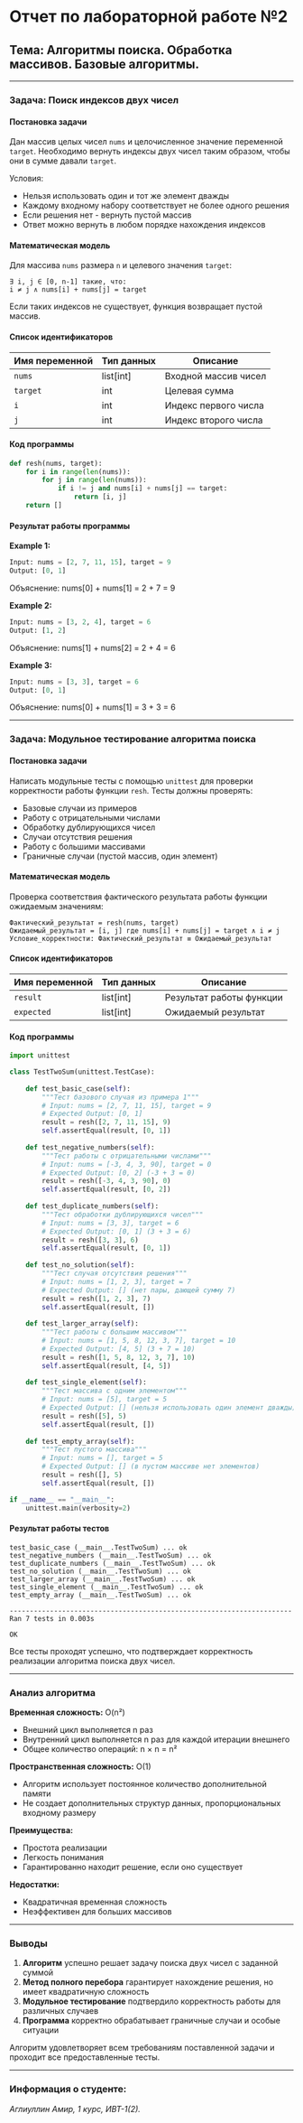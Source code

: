 
# Отчет по лабораторной работе №2
## Тема: Алгоритмы поиска. Обработка массивов. Базовые алгоритмы.

---

### Задача: Поиск индексов двух чисел

#### Постановка задачи

Дан массив целых чисел `nums` и целочисленное значение переменной `target`. Необходимо вернуть индексы двух чисел таким образом, чтобы они в сумме давали `target`. 

Условия:
- Нельзя использовать один и тот же элемент дважды
- Каждому входному набору соответствует не более одного решения
- Если решения нет - вернуть пустой массив
- Ответ можно вернуть в любом порядке нахождения индексов

#### Математическая модель

Для массива `nums` размера `n` и целевого значения `target`:
```
∃ i, j ∈ [0, n-1] такие, что:
i ≠ j ∧ nums[i] + nums[j] = target
```

Если таких индексов не существует, функция возвращает пустой массив.

#### Список идентификаторов

| Имя переменной | Тип данных | Описание                        |
|----------------|------------|---------------------------------|
| `nums`         | list[int]  | Входной массив чисел            |
| `target`       | int        | Целевая сумма                   |
| `i`            | int        | Индекс первого числа            |
| `j`            | int        | Индекс второго числа            |

#### Код программы

```python
def resh(nums, target):
    for i in range(len(nums)):
        for j in range(len(nums)):
            if i != j and nums[i] + nums[j] == target:
                return [i, j]
    return []
```

#### Результат работы программы

**Example 1:**
```python
Input: nums = [2, 7, 11, 15], target = 9
Output: [0, 1]
```
Объяснение: nums[0] + nums[1] = 2 + 7 = 9

**Example 2:**
```python
Input: nums = [3, 2, 4], target = 6  
Output: [1, 2]
```
Объяснение: nums[1] + nums[2] = 2 + 4 = 6

**Example 3:**
```python
Input: nums = [3, 3], target = 6
Output: [0, 1]
```
Объяснение: nums[0] + nums[1] = 3 + 3 = 6

---

### Задача: Модульное тестирование алгоритма поиска

#### Постановка задачи

Написать модульные тесты с помощью `unittest` для проверки корректности работы функции `resh`. Тесты должны проверять:
- Базовые случаи из примеров
- Работу с отрицательными числами
- Обработку дублирующихся чисел
- Случаи отсутствия решения
- Работу с большими массивами
- Граничные случаи (пустой массив, один элемент)

#### Математическая модель

Проверка соответствия фактического результата работы функции ожидаемым значениям:

```
Фактический_результат = resh(nums, target)
Ожидаемый_результат = [i, j] где nums[i] + nums[j] = target ∧ i ≠ j
Условие_корректности: Фактический_результат ≡ Ожидаемый_результат
```

#### Список идентификаторов

| Имя переменной | Тип данных | Описание                        |
|----------------|------------|---------------------------------|
| `result`       | list[int]  | Результат работы функции        |
| `expected`     | list[int]  | Ожидаемый результат             |

#### Код программы

```python
import unittest

class TestTwoSum(unittest.TestCase):
    
    def test_basic_case(self):
        """Тест базового случая из примера 1"""
        # Input: nums = [2, 7, 11, 15], target = 9
        # Expected Output: [0, 1]
        result = resh([2, 7, 11, 15], 9)
        self.assertEqual(result, [0, 1])
    
    def test_negative_numbers(self):
        """Тест работы с отрицательными числами"""
        # Input: nums = [-3, 4, 3, 90], target = 0
        # Expected Output: [0, 2] (-3 + 3 = 0)
        result = resh([-3, 4, 3, 90], 0)
        self.assertEqual(result, [0, 2])
    
    def test_duplicate_numbers(self):
        """Тест обработки дублирующихся чисел"""
        # Input: nums = [3, 3], target = 6
        # Expected Output: [0, 1] (3 + 3 = 6)
        result = resh([3, 3], 6)
        self.assertEqual(result, [0, 1])
    
    def test_no_solution(self):
        """Тест случая отсутствия решения"""
        # Input: nums = [1, 2, 3], target = 7
        # Expected Output: [] (нет пары, дающей сумму 7)
        result = resh([1, 2, 3], 7)
        self.assertEqual(result, [])
    
    def test_larger_array(self):
        """Тест работы с большим массивом"""
        # Input: nums = [1, 5, 8, 12, 3, 7], target = 10
        # Expected Output: [4, 5] (3 + 7 = 10)
        result = resh([1, 5, 8, 12, 3, 7], 10)
        self.assertEqual(result, [4, 5])
    
    def test_single_element(self):
        """Тест массива с одним элементом"""
        # Input: nums = [5], target = 5
        # Expected Output: [] (нельзя использовать один элемент дважды)
        result = resh([5], 5)
        self.assertEqual(result, [])
    
    def test_empty_array(self):
        """Тест пустого массива"""
        # Input: nums = [], target = 5
        # Expected Output: [] (в пустом массиве нет элементов)
        result = resh([], 5)
        self.assertEqual(result, [])

if __name__ == "__main__":
    unittest.main(verbosity=2)
```

#### Результат работы тестов

```
test_basic_case (__main__.TestTwoSum) ... ok
test_negative_numbers (__main__.TestTwoSum) ... ok
test_duplicate_numbers (__main__.TestTwoSum) ... ok
test_no_solution (__main__.TestTwoSum) ... ok
test_larger_array (__main__.TestTwoSum) ... ok
test_single_element (__main__.TestTwoSum) ... ok
test_empty_array (__main__.TestTwoSum) ... ok

----------------------------------------------------------------------
Ran 7 tests in 0.003s

OK
```

Все тесты проходят успешно, что подтверждает корректность реализации алгоритма поиска двух чисел.

---

### Анализ алгоритма

**Временная сложность:** O(n²)  
- Внешний цикл выполняется n раз
- Внутренний цикл выполняется n раз для каждой итерации внешнего
- Общее количество операций: n × n = n²

**Пространственная сложность:** O(1)  
- Алгоритм использует постоянное количество дополнительной памяти
- Не создает дополнительных структур данных, пропорциональных входному размеру

**Преимущества:**
- Простота реализации
- Легкость понимания
- Гарантированно находит решение, если оно существует

**Недостатки:**
- Квадратичная временная сложность
- Неэффективен для больших массивов

---

### Выводы

1. **Алгоритм** успешно решает задачу поиска двух чисел с заданной суммой
2. **Метод полного перебора** гарантирует нахождение решения, но имеет квадратичную сложность
3. **Модульное тестирование** подтвердило корректность работы для различных случаев
4. **Программа** корректно обрабатывает граничные случаи и особые ситуации

Алгоритм удовлетворяет всем требованиям поставленной задачи и проходит все предоставленные тесты.

---

### Информация о студенте:

*Аглиуллин Амир, 1 курс, ИВТ-1(2).*
```
